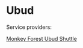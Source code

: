 # Ubud

Service providers:

[Monkey Forest Ubud Shuttle](http://www.monkeyforestubud.com/the-monkey-forest-ubud-shuttle/ "Monkey Forest Ubud Shuttle schedule")